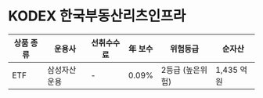 # KODEX 한국부동산리츠인프라

| 상품 종류 | 운용사 | 선취수수료 | 年 보수 | 위험등급 | 순자산 |
|---|---|---|---|------|---|
| ETF | 삼성자산운용 | - | 0.09% | 2등급 (높은위험) | 1,435 억원 |
